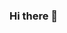 ### Hi there 👋

<!--
**sophiedavidson/sophiedavidson** is a ✨ _special_ ✨ repository because its `README.md` (this file) appears on your GitHub profile.

Here are some ideas to get you started:

- 🌱 I’m currently studying: Bachelor of Engineering (Electrical and Electronic) with Bachelor of Mathematical and Computer Sciences
- 📫 How to reach me: sophiedavidson02@icloud.com
- 😄 Pronouns: she/her
-->
